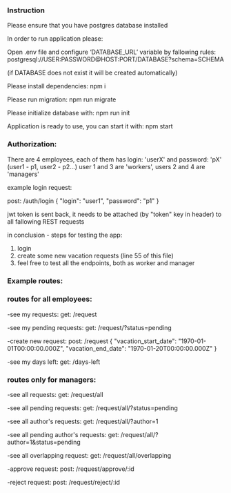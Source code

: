 ### Instruction

Please ensure that you have postgres database installed

In order to run application please:

Open .env file and configure ‘DATABASE_URL’ variable by fallowing rules:
postgresql://USER:PASSWORD@HOST:PORT/DATABASE?schema=SCHEMA

(if DATABASE does not exist it will be created automatically)

Please install dependencies:
npm i

Please run migration:
npm run migrate

Please initialize database with:
npm run init

Application is ready to use, you can start it with:
npm start

### Authorization:

There are 4 employees, each of them has login: 'userX' and password: 'pX' (user1 - p1, user2 - p2...)
user 1 and 3 are 'workers', users 2 and 4 are 'managers'

example login request:

post: /auth/login
{
"login": "user1",
"password": "p1"
}

jwt token is sent back, it needs to be attached (by "token" key in header) to all fallowing REST requests

in conclusion - steps for testing the app:

1. login
2. create some new vacation requests (line 55 of this file)
3. feel free to test all the endpoints, both as worker and manager

### Example routes:

### routes for all employees:

-see my requests:
get: /request

-see my pending requests:
get: /request/?status=pending

-create new request:
post: /request
{
"vacation_start_date": "1970-01-01T00:00:00.000Z",
"vacation_end_date": "1970-01-20T00:00:00.000Z"
}

-see my days left:
get: /days-left

### routes only for managers:

-see all requests:
get: /request/all

-see all pending requests:
get: /request/all/?status=pending

-see all author's requests:
get: /request/all/?author=1

-see all pending author's requests:
get: /request/all/?author=1&status=pending

-see all overlapping request:
get: /request/all/overlapping

-approve request:
post: /request/approve/:id

-reject request:
post: /request/reject/:id
